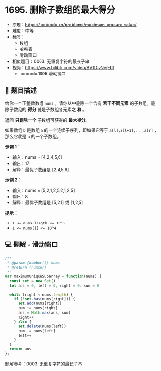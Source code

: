 # 1695. 删除子数组的最大得分

- 原题：https://leetcode.cn/problems/maximum-erasure-value/
- 难度：中等
- 标签：
  - 数组
  - 哈希表
  - 滑动窗口
- 相似题目：0003. 无重复字符的最长子串
- 视频：https://www.bilibili.com/video/BV1DivNejEb1
  - leetcode.1695.滑动窗口

## 📝 题目描述

给你一个正整数数组 `nums` ，请你从中删除一个含有 **若干不同元素** 的子数组。删除子数组的 **得分** 就是子数组各元素之 **和** 。

返回 **只删除一个** 子数组可获得的 **最大得分**。

如果数组 `b` 是数组 `a` 的一个连续子序列，即如果它等于 `a[l],a[l+1],...,a[r]` ，那么它就是 `a` 的一个子数组。

**示例 1：**

- 输入：nums = [4,2,4,5,6]
- 输出：17
- 解释：最优子数组是 [2,4,5,6]

**示例 2：**

- 输入：nums = [5,2,1,2,5,2,1,2,5]
- 输出：8
- 解释：最优子数组是 [5,2,1] 或 [1,2,5]

**提示：**

- `1 <= nums.length <= 10^5`
- `1 <= nums[i] <= 10^4`

## 💻 题解 - 滑动窗口

```javascript
/**
 * @param {number[]} nums
 * @return {number}
 */
var maximumUniqueSubarray = function(nums) {
  const set = new Set()
  let ans = 0, left = 0, right = 0, sum = 0

  while (right < nums.length) {
    if (!set.has(nums[right])) {
      set.add(nums[right])
      sum += nums[right]
      ans = Math.max(ans, sum)
      right++
    } else {
      set.delete(nums[left])
      sum -= nums[left]
      left++
    }
  }
  return ans
};
```

题解参考：0003. 无重复字符的最长子串
